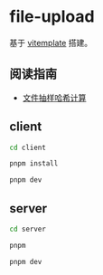 # file-upload

基于 [vitemplate](https://github.com/Hongbusi/vitemplate) 搭建。

## 阅读指南

- [文件抽样哈希计算](./client/src/utils/index.ts#calculateHashSample)

## client

``` bash
cd client

pnpm install

pnpm dev
```

## server

``` bash
cd server

pnpm

pnpm dev
```
